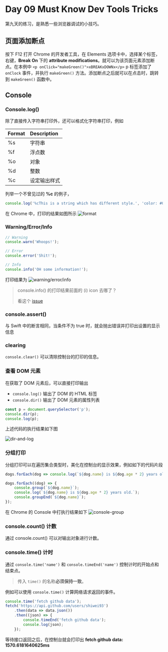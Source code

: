 # Day 09 Must Know Dev Tools Tricks

第九天的练习，是熟悉一些浏览器调试的小技巧。

## 页面添加断点

按下 F12 打开 Chrome 的开发者工具，在 Elements 选项卡中，选择某个标签，右键，**Break On** 下的 **attribute modifications**。就可以为该页面元素添加断点。在本例中 `<p onClick="makeGreen()">xBREAKxDOWNx</p>` p 标签添加了 `onClock` 事件，并执行 `makeGreen()` 方法。添加断点之后就可以在点击时，跳转到 `makeGreen()` 函数中。

## Console

### Console.log()

除了直接传入字符串打印外，还可以格式化字符串打印，例如

Format|Description
:---|:---
%s|字符串
%f|浮点数
%o|对象
%d|整数
%c|设定输出样式

列举一个不曾见过的 **%c** 的例子，

``` javascript
console.log('%cThis is a string which has different style.', 'color: #00ffff; font-size: 2rem');
```

在 Chrome 中，打印的结果如图所示 ![format](https://res.cloudinary.com/dxe4zc5py/image/upload/v1556158117/Blog/console-format.png)

### Warning/Error/Info

``` javascript
// Warning
console.warn('Whoops!');

// Error
console.error('Shit!');

// Info
console.info('OH some information!');
```

打印结果为 ![warning/error/info](https://res.cloudinary.com/dxe4zc5py/image/upload/v1556158826/Blog/console-warn-error-info.png)

> console.info() 的打印结果前面的 (i) icon 去哪了？
> 
> 看这个 [issue](https://bugs.chromium.org/p/chromium/issues/detail?id=714235)

### console.assert()

与 Swift 中的断言相同，当条件不为 true 时，就会抛出错误并打印出设置的显示信息

### clearing

`console.clear()` 可以清除控制台的打印的信息。

### 查看 DOM 元素

在获取了 DOM 元素后，可以直接打印输出

 * `console.log()` 输出了 DOM 的 HTML 标签
 * `console.dir()` 输出了 DOM 元素的属性列表

``` javascript
const p = document.querySelector('p');
console.dir(p);
console.log(p);
```

上述代码的执行结果如下图

![dir-and-log](https://res.cloudinary.com/dxe4zc5py/image/upload/v1556159455/Blog/log-and-dir.png)

### 分组打印

分组打印可以在遍历集合类型时，美化在控制台的显示效果，例如如下的代码片段

``` javascript
dogs.forEach(dog => console.log(`${dog.name} is ${dog.age * 2} years old.`));

dogs.forEach((dog) => {
    console.group(`${dog.name}`); 
    console.log(`${dog.name} is ${dog.age * 2} years old.`);
    console.groupEnd(`${dog.name}`);
});
```

在 Chrome 的 Console 中打执行结果如下 ![console-group](https://res.cloudinary.com/dxe4zc5py/image/upload/v1556159774/Blog/console-group.png)

### console.count() 计数

通过 console.count() 可以对输出对象进行计数。

### console.time() 计时

通过 `console.time('name')` 和 `console.timeEnd('name')` 控制计时的开始点和结束点。

> 传入 `time()` 的名称**必须保持一致**。

例如可以使用 `console.time()` 计算网络请求返回的事件。

``` javascript
console.time('fetch github data');
fetch('https://api.github.com/users/shiwei93')
    .then(data => data.json())
    .then((json) => {
        console.timeEnd('fetch github data');
        console.log(json);
    });
```

等待接口返回之后，在控制台就会打印出 **fetch github data: 1570.6181640625ms**